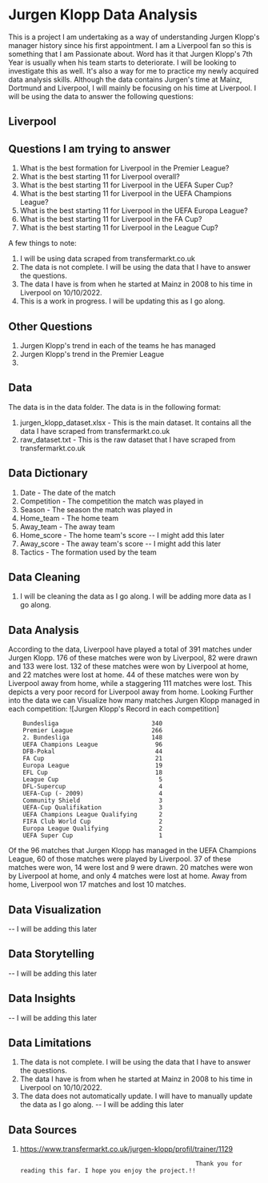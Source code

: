 # Jurgen Klopp Data Analysis
This is a project I am undertaking as a way of understanding Jurgen Klopp's manager history since his first appointment. I am a Liverpool fan so this is something that I am Passionate about. Word has it that Jurgen Klopp's 7th Year is usually when his team starts to deteriorate. I will be looking to investigate this as well. It's also a way for me to practice my newly acquired data analysis skills. Although the data contains Jurgen's time at Mainz, Dortmund and Liverpool, I will mainly be focusing on his time at Liverpool. I will be using the data to answer the following questions:

## Liverpool
## Questions I am trying to answer
1. What is the best formation for Liverpool in the Premier League?
2. What is the best starting 11 for Liverpool overall?
3. What is the best starting 11 for Liverpool in the UEFA Super Cup?
4. What is the best starting 11 for Liverpool in the UEFA Champions League?
5. What is the best starting 11 for Liverpool in the UEFA Europa League?
6. What is the best starting 11 for Liverpool in the FA Cup?
7. What is the best starting 11 for Liverpool in the League Cup?

A few things to note:
1. I will be using data scraped from transfermarkt.co.uk
2. The data is not complete. I will be using the data that I have to answer the questions.
3. The data I have is from when he started at Mainz in 2008 to his time in Liverpool on 10/10/2022.
4. This is a work in progress. I will be updating this as I go along.

## Other Questions
1. Jurgen Klopp's trend in each of the teams he has managed
2. Jurgen Klopp's trend in the Premier League
3. 

## Data
The data is in the data folder. The data is in the following format:
1. jurgen_klopp_dataset.xlsx - This is the main dataset. It contains all the data I have scraped from transfermarkt.co.uk
2. raw_dataset.txt - This is the raw dataset that I have scraped from transfermarkt.co.uk

## Data Dictionary
1. Date - The date of the match
2. Competition - The competition the match was played in
3. Season - The season the match was played in
4. Home_team - The home team
5. Away_team - The away team
6. Home_score - The home team's score -- I might add this later
7. Away_score - The away team's score -- I might add this later
8. Tactics - The formation used by the team

## Data Cleaning
1. I will be cleaning the data as I go along. I will be adding more data as I go along.

## Data Analysis
According to the data, Liverpool have played a total of 391 matches under Jurgen Klopp.
176 of these matches were won by Liverpool, 82 were drawn and 133 were lost. 132 of these matches were won by Liverpool at home, and 22 matches were lost at home. 44 of these matches were won by Liverpool away from home, while a staggering 111 matches were lost. This depicts a very poor record for Liverpool away from home. 
Looking Further into the data we can Visualize how many matches Jurgen Klopp managed in each competition:
![Jurgen Klopp's Record in each competition]


        Bundesliga                          340
        Premier League                      266
        2. Bundesliga                       148
        UEFA Champions League                96
        DFB-Pokal                            44
        FA Cup                               21
        Europa League                        19
        EFL Cup                              18
        League Cup                            5
        DFL-Supercup                          4
        UEFA-Cup (- 2009)                     4
        Community Shield                      3
        UEFA-Cup Qualifikation                3
        UEFA Champions League Qualifying      2
        FIFA Club World Cup                   2
        Europa League Qualifying              2
        UEFA Super Cup                        1
        

Of the 96 matches that Jurgen Klopp has managed in the UEFA Champions League,
60 of those matches were played by Liverpool. 37 of these matches were won, 14 were lost and 9 were drawn. 20 matches were won by Liverpool at home,
and only 4 matches were lost at home. Away from home, Liverpool won 17 matches and lost 10 matches.

## Data Visualization
-- I will be adding this later

## Data Storytelling
-- I will be adding this later

## Data Insights
-- I will be adding this later

## Data Limitations
1. The data is not complete. I will be using the data that I have to answer the questions.
2. The data I have is from when he started at Mainz in 2008 to his time in Liverpool on 10/10/2022.
3. The data does not automatically update. I will have to manually update the data as I go along. -- I will be adding this later

## Data Sources
1. https://www.transfermarkt.co.uk/jurgen-klopp/profil/trainer/1129


                                                        Thank you for reading this far. I hope you enjoy the project.!!

